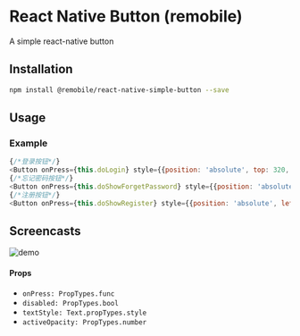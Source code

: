 # React Native Button (remobile)
A simple react-native button

## Installation
```sh
npm install @remobile/react-native-simple-button --save
```

## Usage

### Example
```js
{/*登录按钮*/}
<Button onPress={this.doLogin} style={{position: 'absolute', top: 320, left: 180, }} disable={true}>登录</Button>
{/*忘记密码按钮*/}
<Button onPress={this.doShowForgetPassword} style={{position: 'absolute', right: 5, bottom: 5, }} textStyle={{color:'red'}}>找回密码</Button>
{/*注册按钮*/}
<Button onPress={this.doShowRegister} style={{position: 'absolute', left: 5, bottom: 5, }}>注册</Button>
```

## Screencasts

![demo](https://github.com/remobile/react-native-button/blob/master/screencasts/demo.gif)

#### Props
- `onPress: PropTypes.func`
- `disabled: PropTypes.bool`
- `textStyle: Text.propTypes.style`
- `activeOpacity: PropTypes.number`
